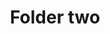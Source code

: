 ---
title: Folder two
tags: ["folder", "two", "double", "directory", "file"]
icon: folder-two
svg: '<svg xmlns="http://www.w3.org/2000/svg" width="24" height="24" fill="none" viewBox="0 0 24 24" stroke-width="1.5" stroke-linecap="round" stroke-linejoin="round" stroke="currentColor"><path d="M19 7h-7.339a2 2 0 0 1-1.322-.5l-2.272-2M19 7a2 2 0 0 1 2 2v9a2 2 0 0 1-2 2H5a2 2 0 0 1-2-2V6a2 2 0 0 1 2-2h1.745a2 2 0 0 1 1.322.5M19 7a2.5 2.5 0 0 0-2.5-2.5H8.066"/></svg>'
---